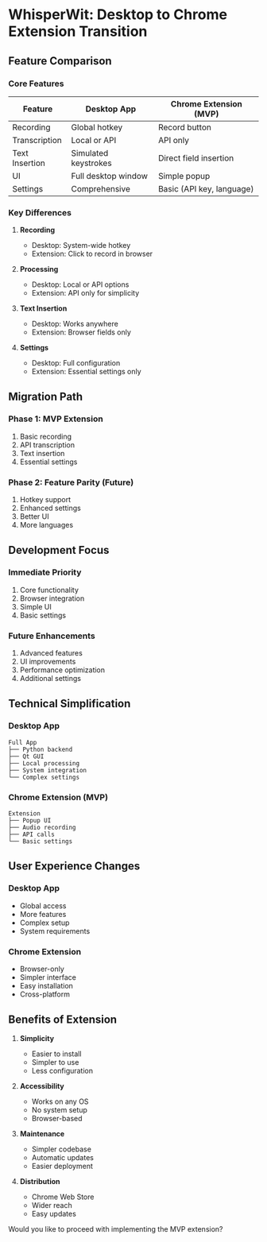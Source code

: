 # WhisperWit: Desktop to Chrome Extension Transition

## Feature Comparison

### Core Features

| Feature | Desktop App | Chrome Extension (MVP) |
|---------|------------|----------------------|
| Recording | Global hotkey | Record button |
| Transcription | Local or API | API only |
| Text Insertion | Simulated keystrokes | Direct field insertion |
| UI | Full desktop window | Simple popup |
| Settings | Comprehensive | Basic (API key, language) |

### Key Differences

1. **Recording**
   - Desktop: System-wide hotkey
   - Extension: Click to record in browser

2. **Processing**
   - Desktop: Local or API options
   - Extension: API only for simplicity

3. **Text Insertion**
   - Desktop: Works anywhere
   - Extension: Browser fields only

4. **Settings**
   - Desktop: Full configuration
   - Extension: Essential settings only

## Migration Path

### Phase 1: MVP Extension
1. Basic recording
2. API transcription
3. Text insertion
4. Essential settings

### Phase 2: Feature Parity (Future)
1. Hotkey support
2. Enhanced settings
3. Better UI
4. More languages

## Development Focus

### Immediate Priority
1. Core functionality
2. Browser integration
3. Simple UI
4. Basic settings

### Future Enhancements
1. Advanced features
2. UI improvements
3. Performance optimization
4. Additional settings

## Technical Simplification

### Desktop App
```
Full App
├── Python backend
├── Qt GUI
├── Local processing
├── System integration
└── Complex settings
```

### Chrome Extension (MVP)
```
Extension
├── Popup UI
├── Audio recording
├── API calls
└── Basic settings
```

## User Experience Changes

### Desktop App
- Global access
- More features
- Complex setup
- System requirements

### Chrome Extension
- Browser-only
- Simpler interface
- Easy installation
- Cross-platform

## Benefits of Extension

1. **Simplicity**
   - Easier to install
   - Simpler to use
   - Less configuration

2. **Accessibility**
   - Works on any OS
   - No system setup
   - Browser-based

3. **Maintenance**
   - Simpler codebase
   - Automatic updates
   - Easier deployment

4. **Distribution**
   - Chrome Web Store
   - Wider reach
   - Easy updates

Would you like to proceed with implementing the MVP extension?